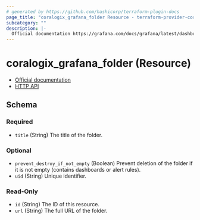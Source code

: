```yaml
---
# generated by https://github.com/hashicorp/terraform-plugin-docs
page_title: "coralogix_grafana_folder Resource - terraform-provider-coralogix"
subcategory: ""
description: |-
  Official documentation https://grafana.com/docs/grafana/latest/dashboards/manage-dashboards/HTTP API https://grafana.com/docs/grafana/latest/developers/http_api/folder/
---
```


# coralogix_grafana_folder (Resource)

* [Official documentation](https://grafana.com/docs/grafana/latest/dashboards/manage-dashboards/)
* [HTTP API](https://grafana.com/docs/grafana/latest/developers/http_api/folder/)



<!-- schema generated by tfplugindocs -->
## Schema

### Required

- `title` (String) The title of the folder.

### Optional

- `prevent_destroy_if_not_empty` (Boolean) Prevent deletion of the folder if it is not empty (contains dashboards or alert rules).
- `uid` (String) Unique identifier.

### Read-Only

- `id` (String) The ID of this resource.
- `url` (String) The full URL of the folder.
